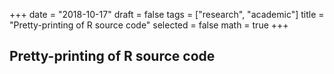 +++
date = "2018-10-17"
draft = false
tags = ["research", "academic"]
title = "Pretty-printing of R source code"
selected = false
math = true
+++

## Pretty-printing of R source code